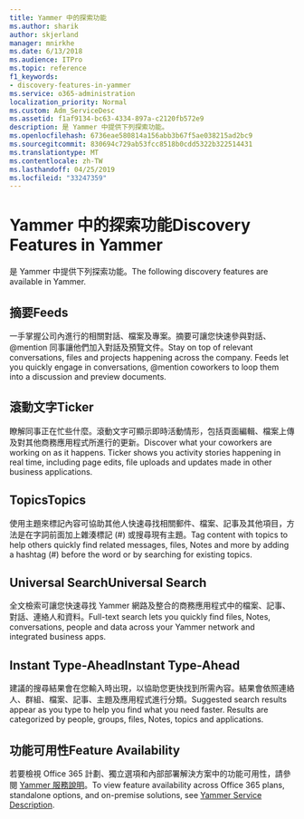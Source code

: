 ```yaml
---
title: Yammer 中的探索功能
ms.author: sharik
author: skjerland
manager: mnirkhe
ms.date: 6/13/2018
ms.audience: ITPro
ms.topic: reference
f1_keywords:
- discovery-features-in-yammer
ms.service: o365-administration
localization_priority: Normal
ms.custom: Adm_ServiceDesc
ms.assetid: f1af9134-bc63-4334-897a-c2120fb572e9
description: 是 Yammer 中提供下列探索功能。
ms.openlocfilehash: 6736eae580814a156abb3b67f5ae038215ad2bc9
ms.sourcegitcommit: 830694c729ab53fcc8518b0cdd5322b322514431
ms.translationtype: MT
ms.contentlocale: zh-TW
ms.lasthandoff: 04/25/2019
ms.locfileid: "33247359"
---
```

# <a name="discovery-features-in-yammer"></a><span data-ttu-id="46fd4-103">Yammer 中的探索功能</span><span class="sxs-lookup"><span data-stu-id="46fd4-103">Discovery Features in Yammer</span></span>

<span data-ttu-id="46fd4-104">是 Yammer 中提供下列探索功能。</span><span class="sxs-lookup"><span data-stu-id="46fd4-104">The following discovery features are available in Yammer.</span></span>
  
## <a name="feeds"></a><span data-ttu-id="46fd4-105">摘要</span><span class="sxs-lookup"><span data-stu-id="46fd4-105">Feeds</span></span>
<span data-ttu-id="46fd4-106"><a name="bkmk_Feeds"> </a></span><span class="sxs-lookup"><span data-stu-id="46fd4-106"></span></span>

<span data-ttu-id="46fd4-p101">一手掌握公司內進行的相關對話、檔案及專案。摘要可讓您快速參與對話、@mention 同事讓他們加入對話及預覽文件。</span><span class="sxs-lookup"><span data-stu-id="46fd4-p101">Stay on top of relevant conversations, files and projects happening across the company. Feeds let you quickly engage in conversations, @mention coworkers to loop them into a discussion and preview documents.</span></span>
  
## <a name="ticker"></a><span data-ttu-id="46fd4-109">滾動文字</span><span class="sxs-lookup"><span data-stu-id="46fd4-109">Ticker</span></span>
<span data-ttu-id="46fd4-110"><a name="bkmk_Ticker"> </a></span><span class="sxs-lookup"><span data-stu-id="46fd4-110"></span></span>

<span data-ttu-id="46fd4-p102">瞭解同事正在忙些什麼。滾動文字可顯示即時活動情形，包括頁面編輯、檔案上傳及對其他商務應用程式所進行的更新。</span><span class="sxs-lookup"><span data-stu-id="46fd4-p102">Discover what your coworkers are working on as it happens. Ticker shows you activity stories happening in real time, including page edits, file uploads and updates made in other business applications.</span></span>
  
## <a name="topics"></a><span data-ttu-id="46fd4-113">Topics</span><span class="sxs-lookup"><span data-stu-id="46fd4-113">Topics</span></span>
<span data-ttu-id="46fd4-114"><a name="bkmk_Topics"> </a></span><span class="sxs-lookup"><span data-stu-id="46fd4-114"></span></span>

<span data-ttu-id="46fd4-115">使用主題來標記內容可協助其他人快速尋找相關郵件、檔案、記事及其他項目，方法是在字詞前面加上雜湊標記 (#) 或搜尋現有主題。</span><span class="sxs-lookup"><span data-stu-id="46fd4-115">Tag content with topics to help others quickly find related messages, files, Notes and more by adding a hashtag (#) before the word or by searching for existing topics.</span></span>
  
## <a name="universal-search"></a><span data-ttu-id="46fd4-116">Universal Search</span><span class="sxs-lookup"><span data-stu-id="46fd4-116">Universal Search</span></span>
<span data-ttu-id="46fd4-117"><a name="bkmk_UniversalSearch"> </a></span><span class="sxs-lookup"><span data-stu-id="46fd4-117"></span></span>

<span data-ttu-id="46fd4-118">全文檢索可讓您快速尋找 Yammer 網路及整合的商務應用程式中的檔案、記事、對話、連絡人和資料。</span><span class="sxs-lookup"><span data-stu-id="46fd4-118">Full-text search lets you quickly find files, Notes, conversations, people and data across your Yammer network and integrated business apps.</span></span>
  
## <a name="instant-type-ahead"></a><span data-ttu-id="46fd4-119">Instant Type-Ahead</span><span class="sxs-lookup"><span data-stu-id="46fd4-119">Instant Type-Ahead</span></span>
<span data-ttu-id="46fd4-120"><a name="bkmk_InstantTypeAhead"> </a></span><span class="sxs-lookup"><span data-stu-id="46fd4-120"></span></span>

<span data-ttu-id="46fd4-p103">建議的搜尋結果會在您輸入時出現，以協助您更快找到所需內容。結果會依照連絡人、群組、檔案、記事、主題及應用程式進行分類。</span><span class="sxs-lookup"><span data-stu-id="46fd4-p103">Suggested search results appear as you type to help you find what you need faster. Results are categorized by people, groups, files, Notes, topics and applications.</span></span>
  
## <a name="feature-availability"></a><span data-ttu-id="46fd4-123">功能可用性</span><span class="sxs-lookup"><span data-stu-id="46fd4-123">Feature Availability</span></span>
<span data-ttu-id="46fd4-124"><a name="bkmk_InstantTypeAhead"> </a></span><span class="sxs-lookup"><span data-stu-id="46fd4-124"></span></span>

<span data-ttu-id="46fd4-125">若要檢視 Office 365 計劃、獨立選項和內部部署解決方案中的功能可用性，請參閱 [Yammer 服務說明](yammer-service-description.md)。</span><span class="sxs-lookup"><span data-stu-id="46fd4-125">To view feature availability across Office 365 plans, standalone options, and on-premise solutions, see [Yammer Service Description](yammer-service-description.md).</span></span>
  
  
